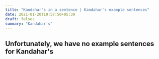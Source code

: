 ```yaml
---
title: "Kandahar's in a sentence | Kandahar's example sentences"
date: 2021-01-20T19:57:50+05:30
draft: falses
summary: "Kandahar's"
---
```

## Unfortunately, we have no example sentences for Kandahar's                 
